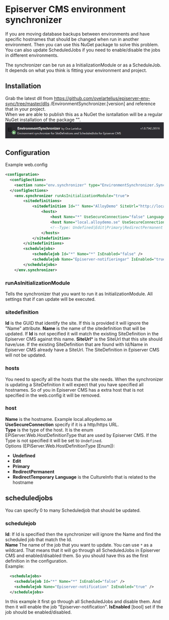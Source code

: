 # Episerver CMS environment synchronizer
If you are moving database backups between environments and have specific hostnames that should be changed when run in another environment. Then you can use this NuGet package to solve this problem. You can also update ScheduledJobs if you need to enable/disable the jobs in different environments.  
  
The synchronizer can be run as a InitializationModule or as a ScheduleJob. It depends on what you think is fitting your environment and project.

## Installation
Grab the latest dll from https://github.com/ovelartelius/episerver-env-sync/tree/master/dlls /EnvironmentSynchronizer.[version] and reference that in your project.  
When we are able to publish this as a NuGet the isntallation will be a regular NuGet installation of the package "".
![NuGet](documentation/EnvironmentSynchronizer_NuGet.jpg)

## Configuration
Example web.config
```xml
<configuration>
  <configSections>
    <section name="env.synchronizer" type="EnvironmentSynchronizer.SynchronizerSection" allowLocation="true" allowDefinition="Everywhere" />
  </configSections>
	<env.synchronizer runAsInitializationModule="true">
		<sitedefinitions>
			<sitedefinition Id="" Name="AlloyDemo" SiteUrl="http://localhost:58288/">
				<hosts>
					<host Name="*" UseSecureConnection="false" Language="" />
					<host Name="local.alloydemo.se" UseSecureConnection="false" Language="en" />
					<!--Type: Undefined|Edit|Primary|RedirectPermanent|RedirectTemporary-->
				</hosts>
			</sitedefinition>
		</sitedefinitions>
		<schedulejobs>
			<schedulejob Id="*" Name="*" IsEnabled="false" />
			<schedulejob Name="Episerver-notifieringar" IsEnabled="true" />
		</schedulejobs>
	</env.synchronizer>
```

### runAsInitializationModule
Tells the synchronizer that you want to run it as InitializationModule. All settings that if can update will be executed.

### sitedefinition
**Id** is the GUID that identify the site. If this is provided it will ignore the "Name" attribute.
**Name** is the name of the sitedefinition that will be updated. If **Id** is not specified it will match the existing SiteDefinition in the Episerver CMS against this name.
**SiteUrl*** is the SiteUrl that this site should have/use. If the existing SiteDefinition that are found with Id/Name in Episerver CMS already have a SiteUrl. The SiteDefinition in Episerver CMS will not be updated.

### hosts
You need to specify all the hosts that the site needs. When the synchronizer is updating a SiteDefinition it will expect that you have specified all hostnames. So of you in Episerver CMS has a extra host that is not specified in the web.config it will be removed.

### host
**Name** is the hostname. Example local.alloydemo.se  
**UseSecureConnection** specify if it is a http/https URL.  
**Type** is the type of the host. It is the enum EPiServer.Web.HostDefinitionType that are used by Episerver CMS. If the Type is not specified it will be set to `Undefined`.  
Options (EPiServer.Web.HostDefinitionType [Enum]):  
- **Undefined**
- **Edit**
- **Primary**
- **RedirectPermanent**
- **RedirectTemporary**
**Language** is the CultureInfo that is related to the hostname  

## scheduledjobs
You can specify 0 to many Scheduledjob that should be updated.

### schedulejob
**Id**: If Id is specified then the synchronizer will ignore the Name and find the scheduled job that match the Id.  
**Name** The name of the job that you want to update. You can use `*` as a wildcard. That means that it will go through all ScheduledJobs in Episerver CMS and enabled/disabled them. So you should have this as the first definition in the configuration.  
Example:  
```xml
  <schedulejobs>
    <schedulejob Id="*" Name="*" IsEnabled="false" />
    <schedulejob Name="Episerver-notification" IsEnabled="true" />
  </schedulejobs>
```  
In this example it first go through all ScheduledJobs and disable them. And then it will enable the job "Episerver-notification".
**IsEnabled** [bool] set if the job should be enabled/disabled. 
